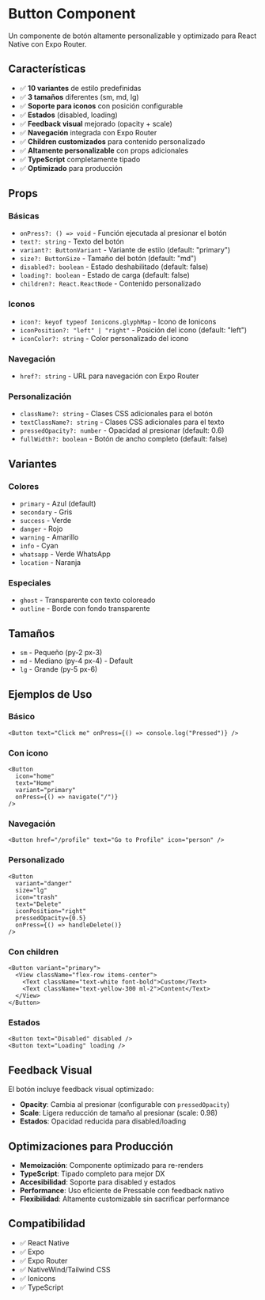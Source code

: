 # Button Component

Un componente de botón altamente personalizable y optimizado para React Native con Expo Router.

## Características

- ✅ **10 variantes** de estilo predefinidas
- ✅ **3 tamaños** diferentes (sm, md, lg)
- ✅ **Soporte para iconos** con posición configurable
- ✅ **Estados** (disabled, loading)
- ✅ **Feedback visual** mejorado (opacity + scale)
- ✅ **Navegación** integrada con Expo Router
- ✅ **Children customizados** para contenido personalizado
- ✅ **Altamente personalizable** con props adicionales
- ✅ **TypeScript** completamente tipado
- ✅ **Optimizado** para producción

## Props

### Básicas

- `onPress?: () => void` - Función ejecutada al presionar el botón
- `text?: string` - Texto del botón
- `variant?: ButtonVariant` - Variante de estilo (default: "primary")
- `size?: ButtonSize` - Tamaño del botón (default: "md")
- `disabled?: boolean` - Estado deshabilitado (default: false)
- `loading?: boolean` - Estado de carga (default: false)
- `children?: React.ReactNode` - Contenido personalizado

### Iconos

- `icon?: keyof typeof Ionicons.glyphMap` - Icono de Ionicons
- `iconPosition?: "left" | "right"` - Posición del icono (default: "left")
- `iconColor?: string` - Color personalizado del icono

### Navegación

- `href?: string` - URL para navegación con Expo Router

### Personalización

- `className?: string` - Clases CSS adicionales para el botón
- `textClassName?: string` - Clases CSS adicionales para el texto
- `pressedOpacity?: number` - Opacidad al presionar (default: 0.6)
- `fullWidth?: boolean` - Botón de ancho completo (default: false)

## Variantes

### Colores

- `primary` - Azul (default)
- `secondary` - Gris
- `success` - Verde
- `danger` - Rojo
- `warning` - Amarillo
- `info` - Cyan
- `whatsapp` - Verde WhatsApp
- `location` - Naranja

### Especiales

- `ghost` - Transparente con texto coloreado
- `outline` - Borde con fondo transparente

## Tamaños

- `sm` - Pequeño (py-2 px-3)
- `md` - Mediano (py-4 px-4) - Default
- `lg` - Grande (py-5 px-6)

## Ejemplos de Uso

### Básico

```tsx
<Button text="Click me" onPress={() => console.log("Pressed")} />
```

### Con icono

```tsx
<Button
  icon="home"
  text="Home"
  variant="primary"
  onPress={() => navigate("/")}
/>
```

### Navegación

```tsx
<Button href="/profile" text="Go to Profile" icon="person" />
```

### Personalizado

```tsx
<Button
  variant="danger"
  size="lg"
  icon="trash"
  text="Delete"
  iconPosition="right"
  pressedOpacity={0.5}
  onPress={() => handleDelete()}
/>
```

### Con children

```tsx
<Button variant="primary">
  <View className="flex-row items-center">
    <Text className="text-white font-bold">Custom</Text>
    <Text className="text-yellow-300 ml-2">Content</Text>
  </View>
</Button>
```

### Estados

```tsx
<Button text="Disabled" disabled />
<Button text="Loading" loading />
```

## Feedback Visual

El botón incluye feedback visual optimizado:

- **Opacity**: Cambia al presionar (configurable con `pressedOpacity`)
- **Scale**: Ligera reducción de tamaño al presionar (scale: 0.98)
- **Estados**: Opacidad reducida para disabled/loading

## Optimizaciones para Producción

- **Memoización**: Componente optimizado para re-renders
- **TypeScript**: Tipado completo para mejor DX
- **Accesibilidad**: Soporte para disabled y estados
- **Performance**: Uso eficiente de Pressable con feedback nativo
- **Flexibilidad**: Altamente customizable sin sacrificar performance

## Compatibilidad

- ✅ React Native
- ✅ Expo
- ✅ Expo Router
- ✅ NativeWind/Tailwind CSS
- ✅ Ionicons
- ✅ TypeScript
